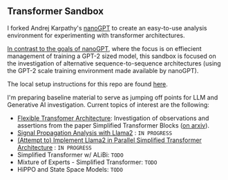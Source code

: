 ## Transformer Sandbox

I forked Andrej Karpathy's [nanoGPT](https://github.com/karpathy/nanoGPT) to create an easy-to-use analysis environment for experimenting with transformer architectures.  

[In contrast to the goals of nanoGPT](https://github.com/karpathy/nanoGPT), where the focus is on effiecient management of training a GPT-2 sized model, this sandbox is focused on the investigation of alternative sequence-to-sequence architectures (using the GPT-2 scale training environment made available by nanoGPT).

The local setup instructions for this repo are found [here](docs/nanoGPT-README.md). 

I'm preparing baseline material to serve as jumping off points for LLM and Generative AI investigation.  Current topics of interest are the following:
* [Flexible Transfomer Architecture](docs/simplified-transformers_README.md):  Investigation of observations and assertions from the paper Simplified Transformer Blocks ([on arxiv](https://arxiv.org/abs/2311.01906)).
* [Signal Propagation Analysis with Llama2](experiments/SASP_llama2_layern_conversion.py) : `IN PROGRESS` 
* [(Attempt to) Implement Llama2 in Parallel Simplified Transformer Architecture](docs/parallel-simplified-transformer-llama2.md) : `IN PROGRESS` 
* Simplified Transformer w/ ALiBi: `TODO` 
* Mixture of Experts - Simplified Transformer: `TODO`
* HiPPO and State Space Models: `TODO`


